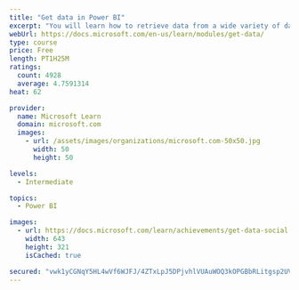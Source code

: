 ```yaml
---
title: "Get data in Power BI"
excerpt: "You will learn how to retrieve data from a wide variety of data sources, including Microsoft Excel, relational databases, and NoSQL data stores. You will also learn how to improve performance while retrieving data."
webUrl: https://docs.microsoft.com/en-us/learn/modules/get-data/
type: course
price: Free
length: PT1H25M
ratings:
  count: 4928
  average: 4.7591314
heat: 62

provider:
  name: Microsoft Learn
  domain: microsoft.com
  images:
    - url: /assets/images/organizations/microsoft.com-50x50.jpg
      width: 50
      height: 50

levels:
  - Intermediate

topics:
  - Power BI

images:
  - url: https://docs.microsoft.com/learn/achievements/get-data-social.png
    width: 643
    height: 321
    isCached: true

secured: "vwk1yCGNqY5HL4wVf6WJFJ/4ZTxLpJ5DPjvhlVUAuWOQ3kOPGBbRLitgsp2UVOxgRLhD6A3bUo81R7boUmlUBBDJia7CbMEFkmd1dRrRYo9VdWnSJjbqM38r4SON/xbg80z4eXszpdC+xhY1kEubGOdk/RTjRDv8h3L1lsnoxklSdIlG0trTNov6rFoP1Pzpf0a0/OmHElzZBlCSY5gBr7nERX7FdCYMIit9dVmB6gcF1zz437yrvhDUelZTUtIkpT3HzTtfiDgaDPAfhLjNpgoHqlPAoIWQXjln6UvU8yQ/gfqrE7p9eCJjJzCzyTO1gsyGCiDW60Vtq7O/VIjOGxOe3DM6uwxLwBAJwjJI3l+/2qMqwHOx5mVSSsB3nxDrOx2nUibRI1AjiF0aUlwWJSCaxHOBC6Ur/CZHnwtcV+M=;ZyoxWfwbIg4ClzfYTI6qMQ=="
---
```


